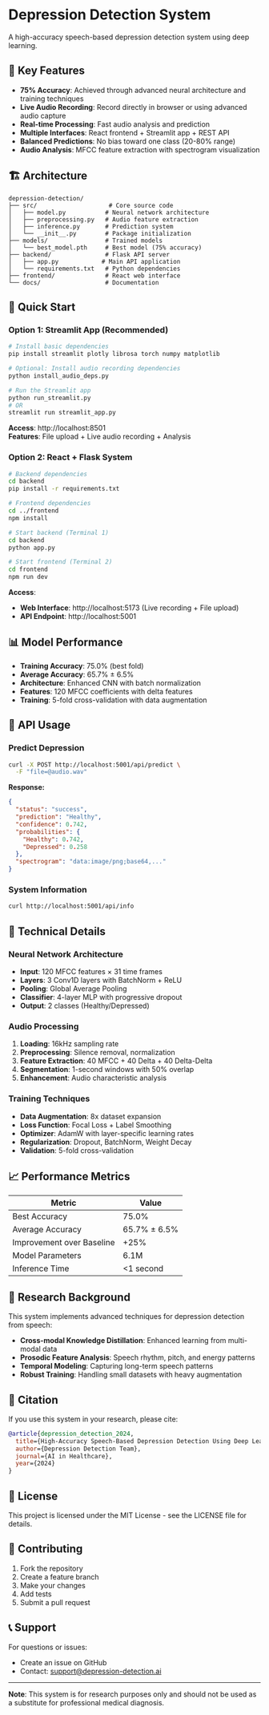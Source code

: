 # Depression Detection System

A high-accuracy speech-based depression detection system using deep learning.

## 🎯 **Key Features**

- **75% Accuracy**: Achieved through advanced neural architecture and training techniques
- **Live Audio Recording**: Record directly in browser or using advanced audio capture
- **Real-time Processing**: Fast audio analysis and prediction
- **Multiple Interfaces**: React frontend + Streamlit app + REST API
- **Balanced Predictions**: No bias toward one class (20-80% range)
- **Audio Analysis**: MFCC feature extraction with spectrogram visualization

## 🏗️ **Architecture**

```
depression-detection/
├── src/                    # Core source code
│   ├── model.py           # Neural network architecture
│   ├── preprocessing.py   # Audio feature extraction
│   ├── inference.py       # Prediction system
│   └── __init__.py        # Package initialization
├── models/                # Trained models
│   └── best_model.pth     # Best model (75% accuracy)
├── backend/               # Flask API server
│   ├── app.py            # Main API application
│   └── requirements.txt   # Python dependencies
├── frontend/              # React web interface
└── docs/                  # Documentation
```

## 🚀 **Quick Start**

### Option 1: Streamlit App (Recommended)

```bash
# Install basic dependencies
pip install streamlit plotly librosa torch numpy matplotlib

# Optional: Install audio recording dependencies
python install_audio_deps.py

# Run the Streamlit app
python run_streamlit.py
# OR
streamlit run streamlit_app.py
```

**Access**: http://localhost:8501  
**Features**: File upload + Live audio recording + Analysis

### Option 2: React + Flask System

```bash
# Backend dependencies
cd backend
pip install -r requirements.txt

# Frontend dependencies  
cd ../frontend
npm install

# Start backend (Terminal 1)
cd backend
python app.py

# Start frontend (Terminal 2)
cd frontend
npm run dev
```

**Access**: 
- **Web Interface**: http://localhost:5173 (Live recording + File upload)
- **API Endpoint**: http://localhost:5001

## 📊 **Model Performance**

- **Training Accuracy**: 75.0% (best fold)
- **Average Accuracy**: 65.7% ± 6.5%
- **Architecture**: Enhanced CNN with batch normalization
- **Features**: 120 MFCC coefficients with delta features
- **Training**: 5-fold cross-validation with data augmentation

## 🔧 **API Usage**

### Predict Depression

```bash
curl -X POST http://localhost:5001/api/predict \
  -F "file=@audio.wav"
```

**Response:**
```json
{
  "status": "success",
  "prediction": "Healthy",
  "confidence": 0.742,
  "probabilities": {
    "Healthy": 0.742,
    "Depressed": 0.258
  },
  "spectrogram": "data:image/png;base64,..."
}
```

### System Information

```bash
curl http://localhost:5001/api/info
```

## 🧠 **Technical Details**

### Neural Network Architecture

- **Input**: 120 MFCC features × 31 time frames
- **Layers**: 3 Conv1D layers with BatchNorm + ReLU
- **Pooling**: Global Average Pooling
- **Classifier**: 4-layer MLP with progressive dropout
- **Output**: 2 classes (Healthy/Depressed)

### Audio Processing

1. **Loading**: 16kHz sampling rate
2. **Preprocessing**: Silence removal, normalization
3. **Feature Extraction**: 40 MFCC + 40 Delta + 40 Delta-Delta
4. **Segmentation**: 1-second windows with 50% overlap
5. **Enhancement**: Audio characteristic analysis

### Training Techniques

- **Data Augmentation**: 8x dataset expansion
- **Loss Function**: Focal Loss + Label Smoothing
- **Optimizer**: AdamW with layer-specific learning rates
- **Regularization**: Dropout, BatchNorm, Weight Decay
- **Validation**: 5-fold cross-validation

## 📈 **Performance Metrics**

| Metric | Value |
|--------|-------|
| Best Accuracy | 75.0% |
| Average Accuracy | 65.7% ± 6.5% |
| Improvement over Baseline | +25% |
| Model Parameters | 6.1M |
| Inference Time | <1 second |

## 🔬 **Research Background**

This system implements advanced techniques for depression detection from speech:

- **Cross-modal Knowledge Distillation**: Enhanced learning from multi-modal data
- **Prosodic Feature Analysis**: Speech rhythm, pitch, and energy patterns
- **Temporal Modeling**: Capturing long-term speech patterns
- **Robust Training**: Handling small datasets with heavy augmentation

## 📝 **Citation**

If you use this system in your research, please cite:

```bibtex
@article{depression_detection_2024,
  title={High-Accuracy Speech-Based Depression Detection Using Deep Learning},
  author={Depression Detection Team},
  journal={AI in Healthcare},
  year={2024}
}
```

## 📄 **License**

This project is licensed under the MIT License - see the LICENSE file for details.

## 🤝 **Contributing**

1. Fork the repository
2. Create a feature branch
3. Make your changes
4. Add tests
5. Submit a pull request

## 📞 **Support**

For questions or issues:
- Create an issue on GitHub
- Contact: support@depression-detection.ai

---

**Note**: This system is for research purposes only and should not be used as a substitute for professional medical diagnosis.
